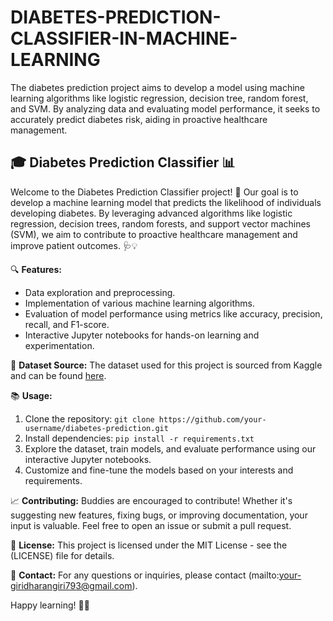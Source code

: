 # DIABETES-PREDICTION-CLASSIFIER-IN-MACHINE-LEARNING
The diabetes prediction project aims to develop a model using machine learning algorithms like logistic regression, decision tree, random forest, and SVM. By analyzing data and evaluating model performance, it seeks to accurately predict diabetes risk, aiding in proactive healthcare management.


## 🎓 Diabetes Prediction Classifier 📊

Welcome to the Diabetes Prediction Classifier project! 🌟 Our goal is to develop a machine learning model that predicts the likelihood of individuals developing diabetes. By leveraging advanced algorithms like logistic regression, decision trees, random forests, and support vector machines (SVM), we aim to contribute to proactive healthcare management and improve patient outcomes. 🩺💡

🔍 **Features:**
- Data exploration and preprocessing.
- Implementation of various machine learning algorithms.
- Evaluation of model performance using metrics like accuracy, precision, recall, and F1-score.
- Interactive Jupyter notebooks for hands-on learning and experimentation.

📄 **Dataset Source:**
The dataset used for this project is sourced from Kaggle and can be found [here](https://www.kaggle.com/johndasilva/diabetes).

📚 **Usage:**
1. Clone the repository: `git clone https://github.com/your-username/diabetes-prediction.git`
2. Install dependencies: `pip install -r requirements.txt`
3. Explore the dataset, train models, and evaluate performance using our interactive Jupyter notebooks.
4. Customize and fine-tune the models based on your interests and requirements.

📈 **Contributing:**
Buddies are encouraged to contribute! Whether it's suggesting new features, fixing bugs, or improving documentation, your input is valuable. Feel free to open an issue or submit a pull request.

📄 **License:**
This project is licensed under the MIT License - see the (LICENSE) file for details.

📧 **Contact:**
For any questions or inquiries, please contact (mailto:your-giridharangiri793@gmail.com).

Happy learning! 🚀✨

